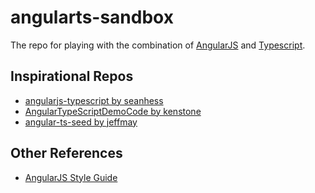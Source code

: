 angularts-sandbox
==================

The repo for playing with the combination of [AngularJS](https://angularjs.org/) and [Typescript](http://www.typescriptlang.org/). 


Inspirational Repos
-------------------

* [angularjs-typescript by seanhess](https://github.com/seanhess/angularjs-typescript)
* [AngularTypeScriptDemoCode by kenstone](https://github.com/kenstone/AngularTypeScriptDemoCode)
* [angular-ts-seed by jeffmay](https://github.com/jeffmay/angular-ts-seed)


Other References
-----------------
* [AngularJS Style Guide](https://github.com/mgechev/angularjs-style-guide)
